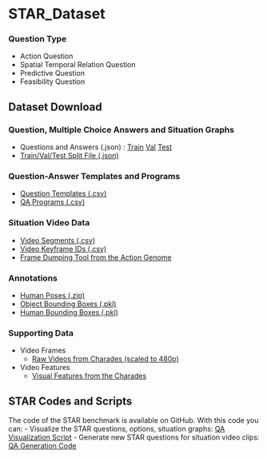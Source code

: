 # STAR_Dataset

  ### Question Type
  - Action Question
  - Spatial Temporal Relation Question
  - Predictive Question
  - Feasibility Question


  ## Dataset Download
  ### Question, Multiple Choice Answers and Situation Graphs
   - Questions and Answers (.json) : [Train](https://stardata.s3.amazonaws.com/Question_Answer_SituationGraph/STAR_train.json) [Val](https://stardata.s3.amazonaws.com/Question_Answer_SituationGraph/STAR_val.json) [Test](https://stardata.s3.amazonaws.com/Question_Answer_SituationGraph/STAR_test.json)
   - [Train/Val/Test Split File (.json)](https://stardata.s3.amazonaws.com/Question_Answer_SituationGraph/split_file.json)
  ### Question-Answer Templates and Programs
   - [Question Templates (.csv)](https://stardata.s3.amazonaws.com/Templates_Programs/QA_templates.csv)
   - [QA Programs (.csv)](https://stardata.s3.amazonaws.com/Templates_Programs/QA_programs.csv)
  ### Situation Video Data
   - [Video Segments (.csv)](https://stardata.s3.amazonaws.com/Situation_Video_Data/Video_Segments.csv)
   - [Video Keyframe IDs (.csv)](https://stardata.s3.amazonaws.com/Situation_Video_Data/Video_Keyframe_IDs.csv)
   - [Frame Dumping Tool from the Action Genome](https://github.com/JingweiJ/ActionGenome)
  ### Annotations
   - [Human Poses (.zip)](https://stardata.s3.amazonaws.com/Annotations/pose.zip)
   - [Object Bounding Boxes (.pkl)](https://stardata.s3.amazonaws.com/Annotations/object_bbox_and_relationship.pkl)
   - [Human Bounding Boxes (.pkl)](https://stardata.s3.amazonaws.com/Annotations/person_bbox.pkl)
    
  ### Supporting Data
  * Video Frames
    * [Raw Videos from Charades (scaled to 480p)](http://ai2-website.s3.amazonaws.com/data/Charades_v1_480.zip)
  * Video Features
    * [Visual Features from the Charades](https://prior.allenai.org/projects/charades)
    
   ## STAR Codes and Scripts
   The code of the STAR benchmark is available on GitHub. With this code you can:
     - Visualize the STAR questions, options, situation graphs: [QA Visualization Script](https://github.com/csbobby/QAGeneration/tree/release/code/QA_show_script)
     - Generate new STAR questions for situation video clips: [QA Generation Code](https://github.com/csbobby/QAGeneration/tree/release/code)






